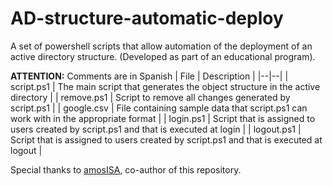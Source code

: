 # AD-structure-automatic-deploy
A set of powershell scripts that allow automation of the deployment of an active directory structure.
(Developed as part of an educational program).

**ATTENTION:** Comments are in Spanish
| File | Description |
|--|--|
| script.ps1 | The main script that generates the object structure in the active directory |
| remove.ps1 | Script to remove all changes generated by script.ps1 |
| google.csv | File containing sample data that script.ps1 can work with in the appropriate format |
| login.ps1 | Script that is assigned to users created by script.ps1 and that is executed at login |
| logout.ps1 | Script that is assigned to users created by script.ps1 and that is executed at logout |

Special thanks to [amosISA](https://github.com/amosISA), co-author of this repository.

